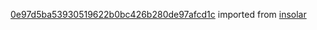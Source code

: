 [0e97d5ba53930519622b0bc426b280de97afcd1c](https://github.com/insolar/insolar/commit/0e97d5ba53930519622b0bc426b280de97afcd1c) imported from [insolar](https://github.com/insolar/insolar)
